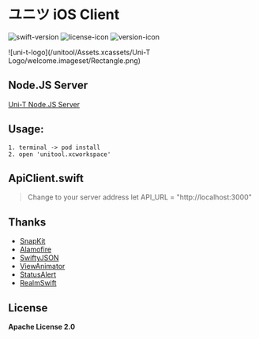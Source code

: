# ユニツ iOS Client
![swift-version](https://img.shields.io/badge/Swift-5.0-blue.svg)  ![license-icon](https://img.shields.io/github/license/Shuangbing/uni-t-nodejs-client.svg) ![version-icon](https://img.shields.io/badge/Version-2.0.1-blueviolet.svg)

![uni-t-logo](/unitool/Assets.xcassets/Uni-T Logo/welcome.imageset/Rectangle.png)


## Node.JS Server
[Uni-T Node.JS Server](https://github.com/Shuangbing/uni-t-nodejs-server)

## Usage:
    1. terminal -> pod install
    2. open 'unitool.xcworkspace'


## ApiClient.swift
> Change to your server address
> let API_URL = "http://localhost:3000"

## Thanks

- [SnapKit](https://github.com/SnapKit/SnapKit)
- [Alamofire](https://github.com/Alamofire/Alamofire)
- [SwiftyJSON](https://github.com/SwiftyJSON/SwiftyJSON)
- [ViewAnimator](https://github.com/marcosgriselli/ViewAnimator)
- [StatusAlert](https://github.com/LowKostKustomz/StatusAlert)
- [RealmSwift](https://github.com/RxSwiftCommunity/RxRealm)

## License
 **Apache License 2.0**
